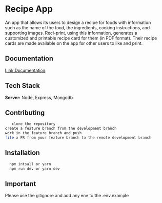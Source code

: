 
# Recipe App

 An app that allows its users to design a recipe for foods with information such as the name of the food, the ingredients, cooking instructions, and supporting images. Reci-print, using this information, generates a customized and printable recipe card for them (in PDF format). Their recipe cards are made available on the app for other users to like and print.



## Documentation

[Link Documentation](https://c)


## Tech Stack

**Server:** Node, Express, Mongodb


## Contributing

```bash
   clone the repository
create a feature branch from the development branch
work in the feature branch and push
file a PR from your feature branch to the remote development branch
```
## Installation

```bash
  npm intsall or yarn 
  npm run dev or yarn dev
```
    
## Important 
Please use the gitignore and add any env to the .env.example 
